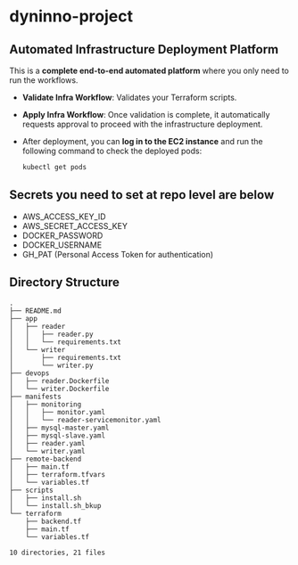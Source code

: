# dyninno-project

## Automated Infrastructure Deployment Platform

This is a **complete end-to-end automated platform** where you only need to run the workflows.

- **Validate Infra Workflow**: Validates your Terraform scripts.
- **Apply Infra Workflow**: Once validation is complete, it automatically requests approval to proceed with the infrastructure deployment.
- After deployment, you can **log in to the EC2 instance** and run the following command to check the deployed pods:

  ```sh
  kubectl get pods
  ```

## Secrets you need to set at repo level are below

- AWS_ACCESS_KEY_ID
- AWS_SECRET_ACCESS_KEY
- DOCKER_PASSWORD
- DOCKER_USERNAME
- GH_PAT (Personal Access Token for authentication)

## Directory Structure
```
.
├── README.md
├── app
│   ├── reader
│   │   ├── reader.py
│   │   └── requirements.txt
│   └── writer
│       ├── requirements.txt
│       └── writer.py
├── devops
│   ├── reader.Dockerfile
│   └── writer.Dockerfile
├── manifests
│   ├── monitoring
│   │   ├── monitor.yaml
│   │   └── reader-servicemonitor.yaml
│   ├── mysql-master.yaml
│   ├── mysql-slave.yaml
│   ├── reader.yaml
│   └── writer.yaml
├── remote-backend
│   ├── main.tf
│   ├── terraform.tfvars
│   └── variables.tf
├── scripts
│   ├── install.sh
│   └── install.sh_bkup
└── terraform
    ├── backend.tf
    ├── main.tf
    └── variables.tf

10 directories, 21 files
```
